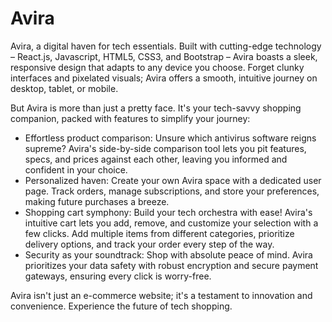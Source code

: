 # Avira

Avira, a digital haven for tech essentials. Built with cutting-edge technology – React.js, Javascript, HTML5, CSS3, and Bootstrap – Avira boasts a sleek, responsive design that adapts to any device you choose. Forget clunky interfaces and pixelated visuals; Avira offers a smooth, intuitive journey on desktop, tablet, or mobile.

But Avira is more than just a pretty face. It's your tech-savvy shopping companion, packed with features to simplify your journey:

* Effortless product comparison: Unsure which antivirus software reigns supreme? Avira's side-by-side comparison tool lets you pit features, specs, and prices against each other, leaving you informed and confident in your choice.
* Personalized haven: Create your own Avira space with a dedicated user page. Track orders, manage subscriptions, and store your preferences, making future purchases a breeze.
* Shopping cart symphony: Build your tech orchestra with ease! Avira's intuitive cart lets you add, remove, and customize your selection with a few clicks. Add multiple items from different categories, prioritize delivery options, and track your order every step of the way.
* Security as your soundtrack: Shop with absolute peace of mind. Avira prioritizes your data safety with robust encryption and secure payment gateways, ensuring every click is worry-free.

Avira isn't just an e-commerce website; it's a testament to innovation and convenience. Experience the future of tech shopping.
